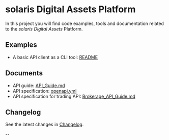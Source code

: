 # solaris Digital Assets Platform

In this project you will find code examples, tools and documentation related to the
*solaris Digital Assets* Platform.

## Examples

* A basic API client as a CLI tool: [README](examples/README.md)

## Documents

* API guide: [API_Guide.md](docs/API_Guide.md)
* API specification: [openapi.yml](docs/openapi.yml)
* API specification for trading API: [Brokerage_API_Guide.md](docs/Brokerage_API_Guide.md)

## Changelog

See the latest changes in [Changelog](CHANGELOG.md).

--
